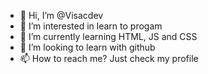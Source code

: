 - 👋 Hi, I’m @Visacdev
- 👀 I’m interested in learn to progam
- 🌱 I’m currently learning HTML, JS and CSS
- 💞️ I’m looking to learn with github
- 📫 How to reach me? Just check my profile

<!---
Visacdev/Visacdev is a ✨ special ✨ repository because its `README.md` (this file) appears on your GitHub profile.
You can click the Preview link to take a look at your changes.
--->
